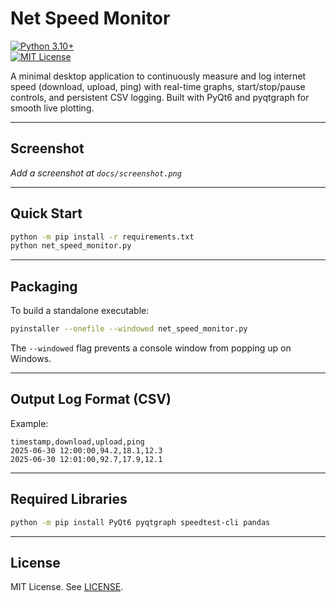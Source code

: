 # Net Speed Monitor

[![Python 3.10+](https://img.shields.io/badge/python-3.10%2B-blue.svg)](https://www.python.org/)  
[![MIT License](https://img.shields.io/badge/license-MIT-green.svg)](LICENSE)

A minimal desktop application to continuously measure and log internet speed (download, upload, ping) with real-time graphs, start/stop/pause controls, and persistent CSV logging. Built with PyQt6 and pyqtgraph for smooth live plotting.

---

## Screenshot

*Add a screenshot at `docs/screenshot.png`*

---

## Quick Start

```bash
python -m pip install -r requirements.txt
python net_speed_monitor.py
```

---

## Packaging

To build a standalone executable:

```bash
pyinstaller --onefile --windowed net_speed_monitor.py
```

The `--windowed` flag prevents a console window from popping up on Windows.

---

## Output Log Format (CSV)

Example:

```csv
timestamp,download,upload,ping
2025-06-30 12:00:00,94.2,18.1,12.3
2025-06-30 12:01:00,92.7,17.9,12.1
```

---

## Required Libraries

```bash
python -m pip install PyQt6 pyqtgraph speedtest-cli pandas
```

---

## License

MIT License. See [LICENSE](LICENSE).
